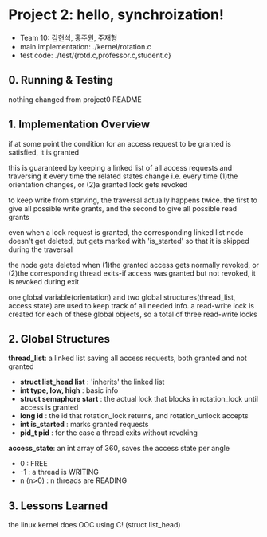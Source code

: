 # Project 2: hello, synchroization!
* Team 10: 김현석, 홍주원, 주재형
* main implementation: ./kernel/rotation.c
* test code: ./test/{rotd.c,professor.c,student.c}

## 0. Running & Testing
nothing changed from project0 README

## 1. Implementation Overview
if at some point the condition for an access request to be granted is satisfied, it is granted

this is guaranteed by keeping a linked list of all access requests and traversing it every time the related states change
i.e. every time (1)the orientation changes, or (2)a granted lock gets revoked

to keep write from starving, the traversal actually happens twice. the first to give all possible write grants, and the second to give all possible read grants

even when a lock request is granted, the corresponding linked list node doesn't get deleted, but gets marked with 'is_started' so that it is skipped during the traversal

the node gets deleted when (1)the granted access gets normally revoked, or (2)the corresponding thread exits-if access was granted but not revoked, it is revoked during exit

one global variable(orientation) and two global structures(thread_list, access state) are used to keep track of all needed info. a read-write lock is created for each of these global objects, so a total of three read-write locks

## 2. Global Structures
**thread_list**: a linked list saving all access requests, both granted and not granted
* **struct list_head list**  : 'inherits' the linked list
* **int type, low, high**    : basic info
* **struct semaphore start** : the actual lock that blocks in rotation_lock until access is granted
* **long id**                : the id that rotation_lock returns, and rotation_unlock accepts
* **int is_started**         : marks granted requests
* **pid_t pid**              : for the case a thread exits without revoking

**access_state**: an int array of 360, saves the access state per angle
* 0        : FREE
* -1       : a thread is WRITING
* n (n>0)  : n threads are READING

## 3. Lessons Learned
the linux kernel does OOC using C! (struct list_head)